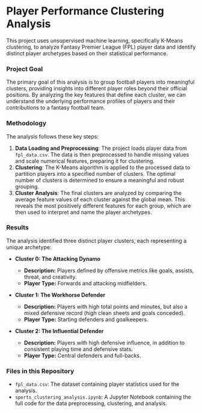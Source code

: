 # Player Performance Clustering Analysis

This project uses unsupervised machine learning, specifically K-Means clustering, to analyze Fantasy Premier League (FPL) player data and identify distinct player archetypes based on their statistical performance.

### Project Goal

The primary goal of this analysis is to group football players into meaningful clusters, providing insights into different player roles beyond their official positions. By analyzing the key features that define each cluster, we can understand the underlying performance profiles of players and their contributions to a fantasy football team.

### Methodology

The analysis follows these key steps:
1.  **Data Loading and Preprocessing**: The project loads player data from `fpl_data.csv`. The data is then preprocessed to handle missing values and scale numerical features, preparing it for clustering.
2.  **Clustering**: The K-Means algorithm is applied to the processed data to partition players into a specified number of clusters. The optimal number of clusters is determined to ensure a meaningful and robust grouping.
3.  **Cluster Analysis**: The final clusters are analyzed by comparing the average feature values of each cluster against the global mean. This reveals the most positively different features for each group, which are then used to interpret and name the player archetypes.

### Results

The analysis identified three distinct player clusters, each representing a unique archetype:

* **Cluster 0: The Attacking Dynamo**
    * **Description:** Players defined by offensive metrics like goals, assists, threat, and creativity.
    * **Player Type:** Forwards and attacking midfielders.

* **Cluster 1: The Workhorse Defender**
    * **Description:** Players with high total points and minutes, but also a mixed defensive record (high clean sheets and goals conceded).
    * **Player Type:** Starting defenders and goalkeepers.

* **Cluster 2: The Influential Defender**
    * **Description:** Players with high defensive influence, in addition to consistent playing time and defensive stats.
    * **Player Type:** Central defenders and full-backs.

### Files in this Repository

* `fpl_data.csv`: The dataset containing player statistics used for the analysis.
* `sports_clustering_analysis.ipynb`: A Jupyter Notebook containing the full code for the data preprocessing, clustering, and analysis.
